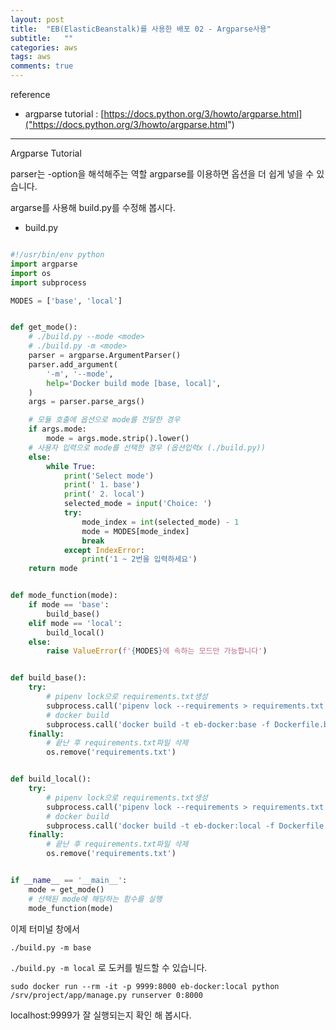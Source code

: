```yaml
---
layout: post
title:  "EB(ElasticBeanstalk)를 사용한 배포 02 - Argparse사용"
subtitle:   ""
categories: aws
tags: aws
comments: true
---
```


reference

- argparse tutorial :  [https://docs.python.org/3/howto/argparse.html]("https://docs.python.org/3/howto/argparse.html")


---


Argparse Tutorial

parser는 -option을 해석해주는 역할
argparse를 이용하면 옵션을 더 쉽게 넣을 수 있습니다.

argarse를 사용해 build.py를 수정해 봅시다.


- build.py

```python

#!/usr/bin/env python
import argparse
import os
import subprocess

MODES = ['base', 'local']


def get_mode():
    # ./build.py --mode <mode>
    # ./build.py -m <mode>
    parser = argparse.ArgumentParser()
    parser.add_argument(
        '-m', '--mode',
        help='Docker build mode [base, local]',
    )
    args = parser.parse_args()

    # 모듈 호출에 옵션으로 mode를 전달한 경우
    if args.mode:
        mode = args.mode.strip().lower()
    # 사용자 입력으로 mode를 선택한 경우 (옵션입력x (./build.py))
    else:
        while True:
            print('Select mode')
            print(' 1. base')
            print(' 2. local')
            selected_mode = input('Choice: ')
            try:
                mode_index = int(selected_mode) - 1
                mode = MODES[mode_index]
                break
            except IndexError:
                print('1 ~ 2번을 입력하세요')
    return mode


def mode_function(mode):
    if mode == 'base':
        build_base()
    elif mode == 'local':
        build_local()
    else:
        raise ValueError(f'{MODES}에 속하는 모드만 가능합니다')


def build_base():
    try:
        # pipenv lock으로 requirements.txt생성
        subprocess.call('pipenv lock --requirements > requirements.txt', shell=True)
        # docker build
        subprocess.call('docker build -t eb-docker:base -f Dockerfile.base .', shell=True)
    finally:
        # 끝난 후 requirements.txt파일 삭제
        os.remove('requirements.txt')


def build_local():
    try:
        # pipenv lock으로 requirements.txt생성
        subprocess.call('pipenv lock --requirements > requirements.txt', shell=True)
        # docker build
        subprocess.call('docker build -t eb-docker:local -f Dockerfile.local .', shell=True)
    finally:
        # 끝난 후 requirements.txt파일 삭제
        os.remove('requirements.txt')


if __name__ == '__main__':
    mode = get_mode()
    # 선택된 mode에 해당하는 함수를 실행
    mode_function(mode)
```

이제 터미널 창에서

`./build.py -m base`

`./build.py -m local`
로 도커를 빌드할 수 있습니다.

`sudo docker run --rm -it -p 9999:8000 eb-docker:local python /srv/project/app/manage.py runserver 0:8000`

localhost:9999가 잘 실행되는지 확인 해 봅시다.
